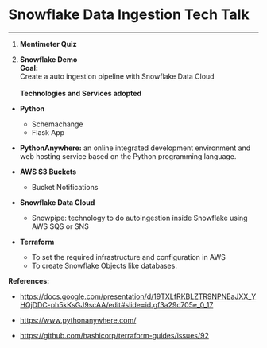 # **Snowflake Data Ingestion Tech Talk**
---

1. **Mentimeter Quiz**

2. **Snowflake Demo**<br>
**Goal:**<br>
Create a auto ingestion pipeline with Snowflake Data Cloud<br><br>
**Technologies and Services adopted**<br>
- **Python**
    - Schemachange
    - Flask App
- **PythonAnywhere:** an online integrated development environment and web hosting service based on the Python programming language.<br>

- **AWS S3 Buckets**
    - Bucket Notifications
- **Snowflake Data Cloud**
    - Snowpipe: technology to do autoingestion inside Snowflake using AWS SQS or SNS
- **Terraform**
    - To set the required infrastructure and configuration in AWS
    - To create Snowflake Objects like databases.



**References:**
- https://docs.google.com/presentation/d/19TXLfRKBLZTR9NPNEaJXX_YHQjDDC-ph5kKsGJ9scAA/edit#slide=id.gf3a29c705e_0_17

- https://www.pythonanywhere.com/

- https://github.com/hashicorp/terraform-guides/issues/92